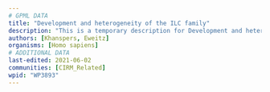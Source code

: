 ```yaml
---
# GPML DATA
title: "Development and heterogeneity of the ILC family"
description: "This is a temporary description for Development and heterogeneity of the ILC family"
authors: [Khanspers, Eweitz]
organisms: [Homo sapiens]
# ADDITIONAL DATA
last-edited: 2021-06-02
communities: [CIRM_Related]
wpid: "WP3893"
---
```

